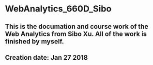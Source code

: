 # WebAnalytics_660D_Sibo


## This is the documation and course work of the Web Analytics from Sibo Xu. All of the work is finished by myself.

## Creation date: Jan 27 2018